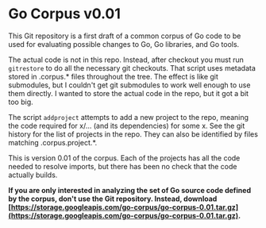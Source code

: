 # Go Corpus v0.01

This Git repository is a first draft of a common corpus of Go code to be used
for evaluating possible changes to Go, Go libraries, and Go tools.

The actual code is not in this repo. Instead, after checkout you must
run `gitrestore` to do all the necessary git checkouts.
That script uses metadata stored in .corpus.* files throughout
the tree. The effect is like git submodules, but I couldn't get git submodules
to work well enough to use them directly.
I wanted to store the actual code in the repo, but it got a bit too big.

The script `addproject` attempts to add a new project to the repo,
meaning the code required for x/... (and its dependencies) for some x.
See the git history for the list of projects in the repo.
They can also be identified by files matching .corpus.project.*.

This is version 0.01 of the corpus. Each of the projects has all the code
needed to resolve imports, but there has been no check that the code
actually builds.

**If you are only interested in analyzing the set of Go source code
defined by the corpus, don't use the Git repository. Instead,
download [https://storage.googleapis.com/go-corpus/go-corpus-0.01.tar.gz](https://storage.googleapis.com/go-corpus/go-corpus-0.01.tar.gz).**


